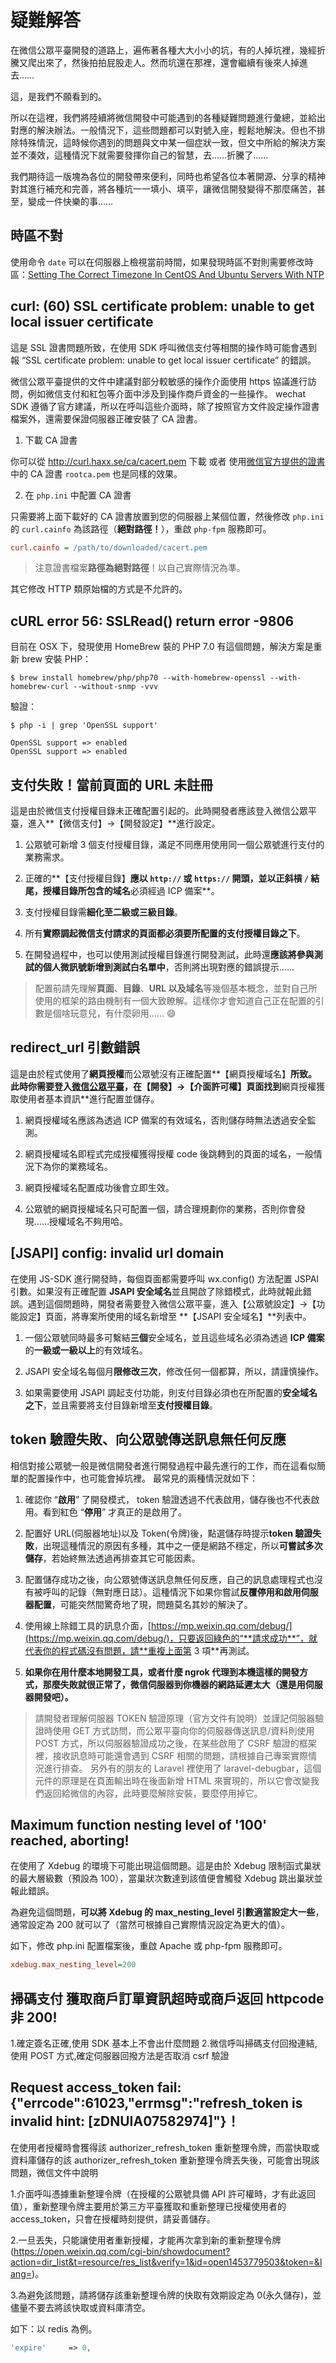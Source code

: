 # 疑難解答

在微信公眾平臺開發的道路上，遍佈著各種大大小小的坑，有的人掉坑裡，幾經折騰又爬出來了，然後拍拍屁股走人。然而坑還在那裡，還會繼續有後來人掉進去……

這，是我們不願看到的。

所以在這裡，我們將陸續將微信開發中可能遇到的各種疑難問題進行彙總，並給出對應的解決辦法。一般情況下，這些問題都可以對號入座，輕鬆地解決。但也不排除特殊情況，這時候你遇到的問題與文中某一個症狀一致，但文中所給的解決方案並不湊效，這種情況下就需要發揮你自己的智慧，去……折騰了……

我們期待這一版塊為各位的開發帶來便利，同時也希望各位本著開源、分享的精神對其進行補充和完善，將各種坑一一填小、填平，讓微信開發變得不那麼痛苦，甚至，變成一件快樂的事……

## 時區不對

使用命令 `date` 可以在伺服器上檢視當前時間，如果發現時區不對則需要修改時區：[Setting The Correct Timezone In CentOS And Ubuntu Servers With NTP](https://www.liberiangeek.net/2013/02/setting-the-correct-timezone-in-centos-and-ubuntu-servers-with-ntp/)

## curl: (60) SSL certificate problem: unable to get local issuer certificate

這是 SSL 證書問題所致，在使用 SDK 呼叫微信支付等相關的操作時可能會遇到報 “SSL certificate problem: unable to get local issuer certificate” 的錯誤。

微信公眾平臺提供的文件中建議對部分較敏感的操作介面使用 https 協議進行訪問，例如微信支付和紅包等介面中涉及到操作商戶資金的一些操作。
wechat SDK 遵循了官方建議，所以在呼叫這些介面時，除了按照官方文件設定操作證書檔案外，還需要保證伺服器正確安裝了 CA 證書。

1. 下載 CA 證書

你可以從 http://curl.haxx.se/ca/cacert.pem 下載 或者 使用[微信官方提供的證書](https://pay.weixin.qq.com/wiki/doc/api/app.php?chapter=4_3)中的 CA 證書 `rootca.pem` 也是同樣的效果。

2. 在 `php.ini` 中配置 CA 證書

只需要將上面下載好的 CA 證書放置到您的伺服器上某個位置，然後修改 `php.ini` 的 `curl.cainfo` 為該路徑（**絕對路徑！**），重啟 `php-fpm` 服務即可。

```ini
curl.cainfo = /path/to/downloaded/cacert.pem
```

> 注意證書檔案**路徑為絕對路徑**！以自己實際情況為準。

其它修改 HTTP 類原始檔的方式是不允許的。

## cURL error 56: SSLRead() return error -9806

目前在 OSX 下，發現使用 HomeBrew 裝的 PHP 7.0 有這個問題，解決方案是重新 brew 安裝 PHP：

```shell
$ brew install homebrew/php/php70 --with-homebrew-openssl --with-homebrew-curl --without-snmp -vvv
```

驗證：

```shell
$ php -i | grep 'OpenSSL support'

OpenSSL support => enabled
OpenSSL support => enabled
```

## 支付失敗！當前頁面的 URL 未註冊

這是由於微信支付授權目錄未正確配置引起的。此時開發者應該登入微信公眾平臺，進入**【微信支付】->【開發設定】**進行設定。

1. 公眾號可新增 3 個支付授權目錄，滿足不同應用使用同一個公眾號進行支付的業務需求。

2. 正確的**【支付授權目錄】**應以 `http://` 或 `https://` 開頭，並以正斜槓 `/` 結尾，授權目錄所包含的域名**必須經過 ICP 備案**。

3. 支付授權目錄需**細化至二級或三級目錄**。

4. 所有**實際調起微信支付請求的頁面都必須要所配置的支付授權目錄之下**。

5. 在開發過程中，也可以使用測試授權目錄進行開發測試，此時還**應該將參與測試的個人微訊號新增到測試白名單中**，否則將出現對應的錯誤提示……

> 配置前請先理解**頁面**、**目錄**、**URL **以及**域名**等幾個基本概念，並對自己所使用的框架的路由機制有一個大致瞭解。這樣你才會知道自己正在配置的引數是個啥玩意兒，有什麼卵用…… :smile:

## redirect_url 引數錯誤

這是由於程式使用了**網頁授權**而公眾號沒有正確配置**【網頁授權域名】**所致。此時你需要登入[微信公眾平臺](https://mp.weixin.qq.com/)，在【開發】->【介面許可權】頁面找到**網頁授權獲取使用者基本資訊**進行配置並儲存。

1. 網頁授權域名應該為透過 ICP 備案的有效域名，否則儲存時無法透過安全監測。

2. 網頁授權域名即程式完成授權獲得授權 code 後跳轉到的頁面的域名，一般情況下為你的業務域名。

3. 網頁授權域名配置成功後會立即生效。

4. 公眾號的網頁授權域名只可配置一個，請合理規劃你的業務，否則你會發現……授權域名不夠用哈。

## [JSAPI] config: invalid url domain

在使用 JS-SDK 進行開發時，每個頁面都需要呼叫 wx.config() 方法配置 JSPAI 引數。如果沒有正確配置 **JSAPI 安全域名**並且開啟了除錯模式，此時就報此錯誤。遇到這個問題時，開發者需要登入微信公眾平臺，進入【公眾號設定】->【功能設定】頁面，將專案所使用的域名新增至 **【JSAPI 安全域名】**列表中。

1. 一個公眾號同時最多可繫結**三個**安全域名，並且這些域名必須為透過 **ICP 備案**的**一級或一級以上**的有效域名。

2. JSAPI 安全域名每個月**限修改三次**，修改任何一個都算，所以，請謹慎操作。

3. 如果需要使用 JSAPI 調起支付功能，則支付目錄必須也在所配置的**安全域名之下**，並且需要將支付目錄新增至**支付授權目錄**。

## token 驗證失敗、向公眾號傳送訊息無任何反應

相信對接公眾號一般是微信開發者進行開發過程中最先進行的工作，而在這看似簡單的配置操作中，也可能會掉坑裡。
最常見的兩種情況就如下：

1. 確認你 “**啟用**” 了開發模式， token 驗證透過不代表啟用，儲存後也不代表啟用。看到紅色 “**停用**” 才真正的是啟用了。

2. 配置好 URL(伺服器地址)以及 Token(令牌)後，點選儲存時提示**token 驗證失敗**，出現這種情況的原因有多種，其中之一便是網路不穩定，所以**可嘗試多次儲存**，若始終無法透過再排查其它可能因素。

3. 配置儲存成功之後，向公眾號傳送訊息無任何反應，自己的訊息處理程式也沒有被呼叫的記錄（無對應日誌）。這種情況下如果你嘗試**反覆停用和啟用伺服器配置**，可能突然間驚奇地了現，問題莫名其妙的解決了。

4. 使用線上除錯工具的訊息介面，[https://mp.weixin.qq.com/debug/](https://mp.weixin.qq.com/debug/)，只要返回綠色的“**請求成功**”，就代表你的程式碼沒有問題，請**重複上面第 3 項**再測試。

5. **如果你在用什麼本地開發工具，或者什麼 ngrok 代理到本機這樣的開發方式，那麼失敗就很正常了，微信伺服器到你機器的網路延遲太大（還是用伺服器開發吧）。**

> 請開發者理解伺服器 TOKEN 驗證原理（官方文件有說明）並謹記伺服器驗證時使用 GET 方式訪問，而公眾平臺向你的伺服器傳送訊息/資料則使用 POST 方式，所以伺服器驗證成功之後，在某些啟用了 CSRF 驗證的框架裡，接收訊息時可能還會遇到 CSRF 相關的問題，請根據自己專案實際情況進行排查。
> 另外有的朋友的 Laravel 裡使用了 laravel-debugbar，這個元件的原理是在頁面輸出時在後面新增 HTML 來實現的，所以它會改變我們返回給微信的內容，此時要麼解除安裝，要麼停用掉它。

## Maximum function nesting level of '100' reached, aborting!

在使用了 Xdebug 的環境下可能出現這個問題。這是由於 Xdebug 限制函式巢狀的最大層級數（預設為 100），當巢狀次數達到該值便會觸發 Xdebug 跳出巢狀並報此錯誤。

為避免這個問題，**可以將 Xdebug 的 max_nesting_level 引數適當設定大一些**，通常設定為 200 就可以了（當然可根據自己實際情況設定為更大的值）。

如下，修改 php.ini 配置檔案後，重啟 Apache 或 php-fpm 服務即可。

```ini
xdebug.max_nesting_level=200
```

## 掃碼支付 獲取商戶訂單資訊超時或商戶返回 httpcode 非 200!

1.確定簽名正確,使用 SDK 基本上不會出什麼問題 2.微信呼叫掃碼支付回撥連結,使用 POST 方式,確定伺服器回撥方法是否取消 csrf 驗證

## Request access_token fail:{"errcode":61023,"errmsg":"refresh_token is invalid hint: [zDNUIA07582974]"}！

在使用者授權時會獲得該 authorizer_refresh_token 重新整理令牌，而當快取或資料庫儲存的該 authorizer_refresh_token 重新整理令牌丟失後，可能會出現該問題，微信文件中說明

1.介面呼叫憑據重新整理令牌（在授權的公眾號具備 API 許可權時，才有此返回值），重新整理令牌主要用於第三方平臺獲取和重新整理已授權使用者的 access_token，只會在授權時刻提供，請妥善儲存。

2.一旦丟失，只能讓使用者重新授權，才能再次拿到新的重新整理令牌(https://open.weixin.qq.com/cgi-bin/showdocument?action=dir_list&t=resource/res_list&verify=1&id=open1453779503&token=&lang=)。

3.為避免該問題，請將儲存該重新整理令牌的快取有效期設定為 0(永久儲存)，並儘量不要去將該快取或資料庫清空。

如下：以 redis 為例。

```php
'expire'     => 0,
```
